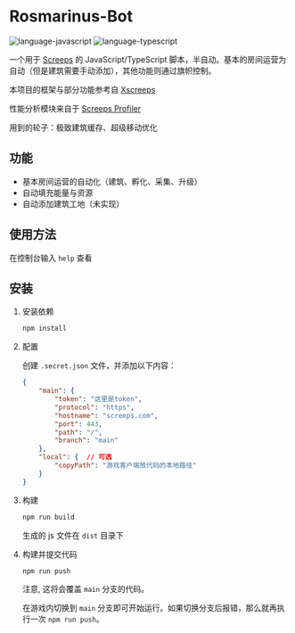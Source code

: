 # Rosmarinus-Bot

![language-javascript](https://img.shields.io/badge/language-javascript-3178c6)
![language-typescript](https://img.shields.io/badge/language-typescript-3178c6)

一个用于 [Screeps](https://screeps.com/) 的 JavaScript/TypeScript 脚本，半自动。基本的房间运营为自动（但是建筑需要手动添加），其他功能则通过旗帜控制。

本项目的框架与部分功能参考自 [Xscreeps](https://gitee.com/mikebraton/xscreeps)

性能分析模块来自于 [Screeps Profiler](https://github.com/screepers/screeps-profiler)

用到的轮子：极致建筑缓存、超级移动优化

## 功能

- 基本房间运营的自动化（建筑、孵化、采集、升级）
- 自动填充能量与资源
- 自动添加建筑工地（未实现）

## 使用方法

在控制台输入 `help` 查看

## 安装

1. 安装依赖

    ```bash
    npm install
    ```

2. 配置

    创建 `.secret.json` 文件，并添加以下内容：

    ```json
    {
        "main": {
            "token": "这里是token",
            "protocol": "https",
            "hostname": "screeps.com",
            "port": 443,
            "path": "/",
            "branch": "main"
        },
        "local": {  // 可选
            "copyPath": "游戏客户端放代码的本地路径"
        }
    }
    ```

3. 构建

    ```bash
    npm run build
    ```

    生成的 js 文件在 `dist` 目录下

4. 构建并提交代码

    ```bash
    npm run push
    ```

    注意, 这将会覆盖 `main` 分支的代码。

    在游戏内切换到 `main` 分支即可开始运行。如果切换分支后报错，那么就再执行一次 `npm run push`。


